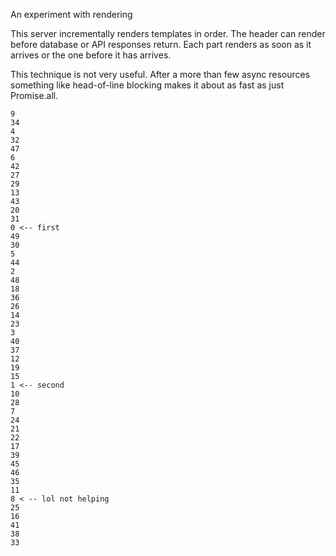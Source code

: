 An experiment with rendering

This server incrementally renders templates in order. The header can render before database or API responses return. Each part renders as soon as it arrives or the one before it has arrives.

This technique is not very useful. After a more than few async resources something like head-of-line blocking makes it about as fast as just Promise.all.

```
9
34
4
32
47
6
42
27
29
13
43
20
31
0 <-- first
49
30
5
44
2
48
18
36
26
14
23
3
40
37
12
19
15
1 <-- second
10
28
7
24
21
22
17
39
45
46
35
11
8 < -- lol not helping
25
16
41
38
33
```

